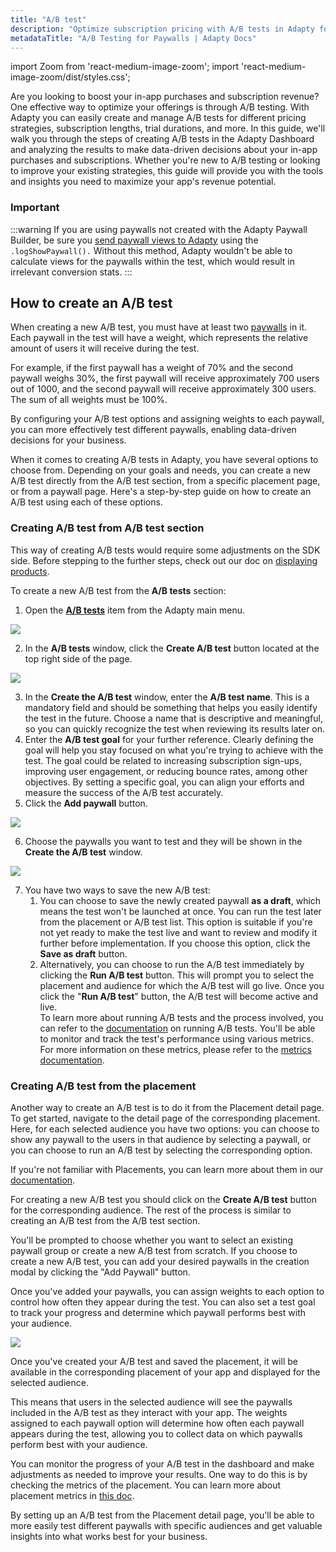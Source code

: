 ```yaml
---
title: "A/B test"
description: "Optimize subscription pricing with A/B tests in Adapty for better conversion rates."
metadataTitle: "A/B Testing for Paywalls | Adapty Docs"
---
```


import Zoom from 'react-medium-image-zoom';
import 'react-medium-image-zoom/dist/styles.css';

Are you looking to boost your in-app purchases and subscription revenue? One effective way to optimize your offerings is through A/B testing. With Adapty you can easily create and manage A/B tests for different pricing strategies, subscription lengths, trial durations, and more. In this guide, we'll walk you through the steps of creating A/B tests in the Adapty Dashboard and analyzing the results to make data-driven decisions about your in-app purchases and subscriptions. Whether you're new to A/B testing or looking to improve your existing strategies, this guide will provide you with the tools and insights you need to maximize your app's revenue potential.

### Important

:::warning
If you are using paywalls not created with the Adapty Paywall Builder, be sure you [send paywall views to Adapty](present-remote-config-paywalls#track-paywall-view-events) using the `.logShowPaywall().` Without this method, Adapty wouldn't be able to calculate views for the paywalls within the test, which would result in irrelevant conversion stats.
:::

## How to create an A/B test

When creating a new A/B test, you must have at least two [paywalls](paywalls) in it. Each paywall in the test will have a weight, which represents the relative amount of users it will receive during the test. 

For example, if the first paywall has a weight of 70% and the second paywall weighs 30%, the first paywall will receive approximately 700 users out of 1000, and the second paywall will receive approximately 300 users. The sum of all weights must be 100%.

By configuring your A/B test options and assigning weights to each paywall, you can more effectively test different paywalls, enabling data-driven decisions for your business.

When it comes to creating A/B tests in Adapty, you have several options to choose from. Depending on your goals and needs, you can create a new A/B test directly from the A/B test section, from a specific placement page, or from a paywall page. Here's a step-by-step guide on how to create an A/B test using each of these options.

### Creating A/B test from A/B test section

This way of creating A/B tests would require some adjustments on the SDK side. Before stepping to the further steps, check out our doc on [displaying products](display-pb-paywalls). 

To create a new A/B test from the **A/B tests** section:

1. Open the [**A/B tests**](https://app.adapty.io/ab-tests) item from the Adapty main menu. 


<Zoom>
  <img src={require('./img/3ca9b3c-AB_tests.webp').default}
  style={{
    border: '1px solid #727272', /* border width and color */
    width: '700px', /* image width */
    display: 'block', /* for alignment */
    margin: '0 auto' /* center alignment */
  }}
/>
</Zoom>

2. In the **A/B tests** window, click the **Create A/B test** button located at the top right side of the page. 

<Zoom>
  <img src={require('./img/72af454-create_AB_test.webp').default}
  style={{
    border: '1px solid #727272', /* border width and color */
    width: '700px', /* image width */
    display: 'block', /* for alignment */
    margin: '0 auto' /* center alignment */
  }}
/>
</Zoom>

3. In the **Create the A/B test** window, enter the **A/B test name**. This is a mandatory field and should be something that helps you easily identify the test in the future. Choose a name that is descriptive and meaningful, so you can quickly recognize the test when reviewing its results later on.
4. Enter the **A/B test goal** for your further reference. Clearly defining the goal will help you stay focused on what you're trying to achieve with the test. The goal could be related to increasing subscription sign-ups, improving user engagement, or reducing bounce rates, among other objectives. By setting a specific goal, you can align your efforts and measure the success of the A/B test accurately.
5. Click the **Add paywall** button.

   

<Zoom>
  <img src={require('./img/2d25ae6-create_AB_test_with_data.webp').default}
  style={{
    border: '1px solid #727272', /* border width and color */
    width: '700px', /* image width */
    display: 'block', /* for alignment */
    margin: '0 auto' /* center alignment */
  }}
/>
</Zoom>

6. Choose the paywalls you want to test and they will be shown in the **Create the A/B test** window.

<Zoom>
  <img src={require('./img/870cfda-AB_test_with_Paywalls.webp').default}
  style={{
    border: '1px solid #727272', /* border width and color */
    width: '700px', /* image width */
    display: 'block', /* for alignment */
    margin: '0 auto' /* center alignment */
  }}
/>
</Zoom>

7. You have two ways to save the new A/B test:
   1. You can choose to save the newly created paywall **as a draft**, which means the test won't be launched at once. You can run the test later from the placement or A/B test list. This option is suitable if you're not yet ready to make the test live and want to review and modify it further before implementation. If you choose this option, click the **Save as draft** button.
   2. Alternatively, you can choose to run the A/B test immediately by clicking the **Run A/B test** button. This will prompt you to select the placement and audience for which the A/B test will go live. Once you click the "**Run A/B test**" button, the A/B test will become active and live.  
      To learn more about running A/B tests and the process involved, you can refer to the [documentation](run_stop_ab_tests) on running A/B tests. You'll be able to monitor and track the test's performance using various metrics. For more information on these metrics, please refer to the [metrics documentation](results-and-metrics). 

### Creating A/B test from the placement

Another way to create an A/B test is to do it from the Placement detail page. To get started, navigate to the detail page of the corresponding placement. Here, for each selected audience you have two options: you can choose to show any paywall to the users in that audience by selecting a paywall, or you can choose to run an A/B test by selecting the corresponding option. 

If you're not familiar with Placements, you can learn more about them in our [documentation](placements).

For creating a new A/B test you should click on the **Create A/B test** button for the corresponding audience. The rest of the process is similar to creating an A/B test from the A/B test section.

You'll be prompted to choose whether you want to select an existing paywall group or create a new A/B test from scratch. If you choose to create a new A/B test, you can add your desired paywalls in the creation modal by clicking the "Add Paywall" button.

Once you've added your paywalls, you can assign weights to each option to control how often they appear during the test. You can also set a test goal to track your progress and determine which paywall performs best with your audience.

<Zoom>
  <img src={require('./img/1a7b50a-small-CleanShot_2023-04-25_at_14.53.452x.webp').default}
  style={{
    border: '1px solid #727272', /* border width and color */
    width: '700px', /* image width */
    display: 'block', /* for alignment */
    margin: '0 auto' /* center alignment */
  }}
/>
</Zoom>

Once you've created your A/B test and saved the placement, it will be available in the corresponding placement of your app and displayed for the selected audience.

This means that users in the selected audience will see the paywalls included in the A/B test as they interact with your app. The weights assigned to each paywall option will determine how often each paywall appears during the test, allowing you to collect data on which paywalls perform best with your audience.

You can monitor the progress of your A/B test in the dashboard and make adjustments as needed to improve your results. One way to do this is by checking the metrics of the placement. You can learn more about placement metrics in [this doc](placement-metrics).

By setting up an A/B test from the Placement detail page, you'll be able to more easily test different paywalls with specific audiences and get valuable insights into what works best for your business.